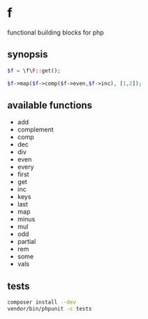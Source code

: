 # f

functional building blocks for php

## synopsis

```php
$f = \f\F::get();

$f->map($f->comp($f->even,$f->inc), [1,2]);
```

## available functions

* add
* complement
* comp
* dec
* div
* even
* every
* first
* get
* inc
* keys
* last
* map
* minus
* mul
* odd
* partial
* rem
* some
* vals

## tests

```sh
composer install --dev
vendor/bin/phpunit -c tests
```
